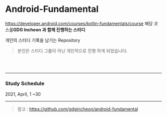 # Android-Fundamental
https://developer.android.com/courses/kotlin-fundamentals/course 해당 코스를**GDG Incheon 과 함께 진행하는 스터디**



개인의 스터디 기록을 남기는 Repository

>  본인은 스터디 그룹이 아닌 개인적으로 진행 하게 되었습니다.

<br>

<br>

---



### Study Schedule

2021, April, 1 ~30

---

> 참고 : https://github.com/gdgincheon/android-fundamental

